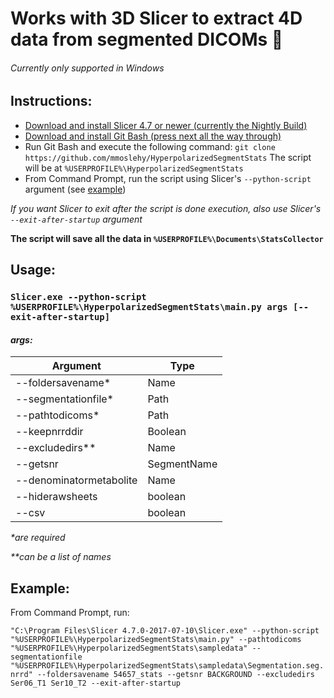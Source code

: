 # Works with 3D Slicer to extract 4D data from segmented DICOMs :cake:
###### Currently only supported in Windows

## Instructions:
- [Download and install Slicer 4.7 or newer (currently the Nightly Build)](http://download.slicer.org/)
- [Download and install Git Bash (press next all the way through)](https://git-scm.com/downloads)
- Run Git Bash and execute the following command:
	`git clone https://github.com/mmoslehy/HyperpolarizedSegmentStats`
The script will be at `%USERPROFILE%\HyperpolarizedSegmentStats`
- From Command Prompt, run the script using Slicer's `--python-script` argument (see [example](#example))


*If you want Slicer to exit after the script is done execution, also use Slicer's `--exit-after-startup` argument*


**The script will save all the data in `%USERPROFILE%\Documents\StatsCollector`**

## Usage:

### `Slicer.exe --python-script %USERPROFILE%\HyperpolarizedSegmentStats\main.py args [--exit-after-startup]`

#### **_args:_**

| Argument					| Type				|
| ------------------------- | ----------------- |
| --foldersavename\*		| Name				|
| --segmentationfile\*		| Path				|
| --pathtodicoms\*			| Path				|
| --keepnrrddir				| Boolean			|
| --excludedirs\*\*			| Name				|
| --getsnr					| SegmentName		|
| --denominatormetabolite	| Name				|
| --hiderawsheets			| boolean			|
| --csv						| boolean			|

_\*are required_

_\*\*can be a list of names_

## Example:

From Command Prompt, run:

`"C:\Program Files\Slicer 4.7.0-2017-07-10\Slicer.exe" --python-script "%USERPROFILE%\HyperpolarizedSegmentStats\main.py" --pathtodicoms "%USERPROFILE%\HyperpolarizedSegmentStats\sampledata" --segmentationfile "%USERPROFILE%\HyperpolarizedSegmentStats\sampledata\Segmentation.seg.nrrd" --foldersavename 54657_stats --getsnr BACKGROUND --excludedirs Ser06_T1 Ser10_T2 --exit-after-startup`